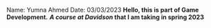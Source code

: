 Name: Yumna Ahmed
Date: 03/03/2023
**Hello, this is part of Game Development.** ***A course at Davidson* that I am taking in spring 2023**